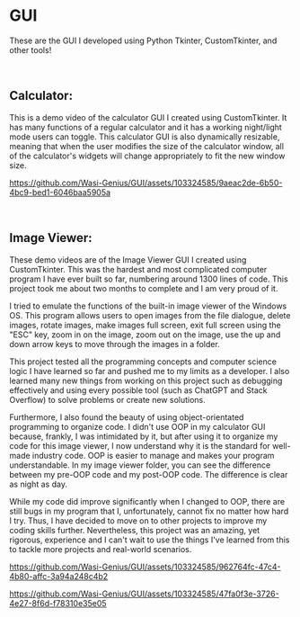 # GUI
These are the GUI I developed using Python Tkinter, CustomTkinter, and other tools! 

</br>

## **Calculator**:

This is a demo video of the calculator GUI I created using CustomTkinter. It has many functions of a regular calculator and it has a working night/light mode users can toggle. This calculator GUI is also dynamically resizable, meaning that when the user modifies the size of the calculator window, all of the calculator's widgets will change appropriately to fit the new window size. 

https://github.com/Wasi-Genius/GUI/assets/103324585/9aeac2de-6b50-4bc9-bed1-6046baa5905a

</br>

## **Image Viewer**:

These demo videos are of the Image Viewer GUI I created using CustomTkinter. This was the hardest and most complicated computer program I have ever built so far, numbering around 1300 lines of code. This project took me about two months to complete and I am very proud of it. 

I tried to emulate the functions of the built-in image viewer of the Windows OS. This program allows users to open images from the file dialogue, delete images, rotate images, make images full screen, exit full screen using the "ESC" key, zoom in on the image, zoom out on the image, use the up and down arrow keys to move through the images in a folder.  

This project tested all the programming concepts and computer science logic I have learned so far and pushed me to my limits as a developer. I also learned many new things from working on this project such as debugging effectively and using every possible tool (such as ChatGPT and Stack Overflow) to solve problems or create new solutions. 

Furthermore, I also found the beauty of using object-orientated programming to organize code. I didn't use OOP in my calculator GUI because, frankly, I was intimidated by it, but after using it to organize my code for this image viewer, I now understand why it is the standard for well-made industry code. OOP is easier to manage and makes your program understandable. In my image viewer folder, you can see the difference between my pre-OOP code and my post-OOP code. The difference is clear as night as day. 

While my code did improve significantly when I changed to OOP, there are still bugs in my program that I, unfortunately, cannot fix no matter how hard I try. Thus, I have decided to move on to other projects to improve my coding skills further. Nevertheless, this project was an amazing, yet rigorous, experience and I can't wait to use the things I've learned from this to tackle more projects and real-world scenarios. 

https://github.com/Wasi-Genius/GUI/assets/103324585/962764fc-47c4-4b80-affc-3a94a248c4b2

https://github.com/Wasi-Genius/GUI/assets/103324585/47fa0f3e-3726-4e27-8f6d-f78310e35e05





